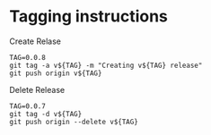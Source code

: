 # Tagging instructions

Create Relase
```
TAG=0.0.8
git tag -a v${TAG} -m "Creating v${TAG} release"
git push origin v${TAG}
```

Delete Release
```
TAG=0.0.7
git tag -d v${TAG}
git push origin --delete v${TAG}
```